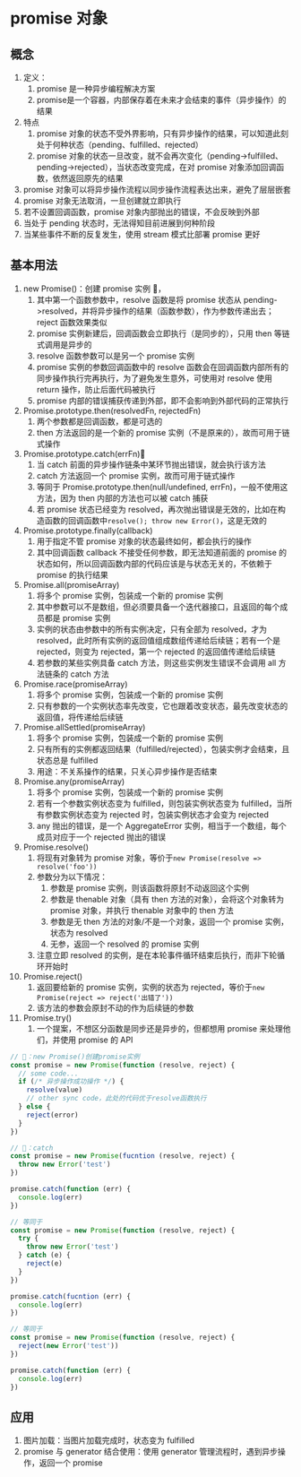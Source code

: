 # promise 对象

## 概念

1. 定义：
   1. promise 是一种异步编程解决方案
   2. promise是一个容器，内部保存着在未来才会结束的事件（异步操作）的结果
2. 特点
   1. promise 对象的状态不受外界影响，只有异步操作的结果，可以知道此刻处于何种状态（pending、fulfilled、rejected）
   2. promise 对象的状态一旦改变，就不会再次变化（pending->fulfilled、pending->rejected），当状态改变完成，在对 promise 对象添加回调函数，依然返回原先的结果
3. promise 对象可以将异步操作流程以同步操作流程表达出来，避免了层层嵌套
4. promise 对象无法取消，一旦创建就立即执行
5. 若不设置回调函数，promise 对象内部抛出的错误，不会反映到外部
6. 当处于 pending 状态时，无法得知目前进展到何种阶段
7. 当某些事件不断的反复发生，使用 stream 模式比部署 promise 更好

## 基本用法

1. new Promise()：创建 promise 实例 🌰，
   1. 其中第一个函数参数中，resolve 函数是将 promise 状态从 pending->resolved，并将异步操作的结果（函数参数），作为参数传递出去；reject 函数效果类似
   2. promise 实例新建后，回调函数会立即执行（是同步的），只用 then 等链式调用是异步的
   3. resolve 函数参数可以是另一个 promise 实例
   4. promise 实例的参数回调函数中的 resolve 函数会在回调函数内部所有的同步操作执行完再执行，为了避免发生意外，可使用对 resolve 使用 return 操作，防止后面代码被执行
   5. promise 内部的错误捕获传递到外部，即不会影响到外部代码的正常执行
2. Promise.prototype.then(resolvedFn, rejectedFn)
   1. 两个参数都是回调函数，都是可选的
   2. then 方法返回的是一个新的 promise 实例（不是原来的），故而可用于链式操作
3. Promise.prototype.catch(errFn)🍏
   1. 当 catch 前面的异步操作链条中某环节抛出错误，就会执行该方法
   2. catch 方法返回一个 promise 实例，故而可用于链式操作
   3. 等同于 Promise.prototype.then(null/undefined, errFn)，一般不使用这方法，因为 then 内部的方法也可以被 catch 捕获
   4. 若 promise 状态已经变为 resolved，再次抛出错误是无效的，比如在构造函数的回调函数中`resolve(); throw new Error()`，这是无效的
4. Promise.prototype.finally(callback)
   1. 用于指定不管 promise 对象的状态最终如何，都会执行的操作
   2. 其中回调函数 callback 不接受任何参数，即无法知道前面的 promise 的状态如何，所以回调函数内部的代码应该是与状态无关的，不依赖于 promise 的执行结果
5. Promise.all(promiseArray)
   1. 将多个 promise 实例，包装成一个新的 promise 实例
   2. 其中参数可以不是数组，但必须要具备一个迭代器接口，且返回的每个成员都是 promise 实例
   3. 实例的状态由参数中的所有实例决定，只有全部为 resolved，才为 resolved，此时所有实例的返回值组成数组传递给后续链；若有一个是 rejected，则变为 rejected，第一个 rejected 的返回值传递给后续链
   4. 若参数的某些实例具备 catch 方法，则这些实例发生错误不会调用 all 方法链条的 catch 方法
6. Promise.race(promiseArray)
   1. 将多个 promise 实例，包装成一个新的 promise 实例
   2. 只有参数的一个实例状态率先改变，它也跟着改变状态，最先改变状态的返回值，将传递给后续链
7. Promise.allSettled(promiseArray)
   1. 将多个 promise 实例，包装成一个新的 promise 实例
   2. 只有所有的实例都返回结果（fulfilled/rejected），包装实例才会结束，且状态总是 fulfilled
   3. 用途：不关系操作的结果，只关心异步操作是否结束
8. Promise.any(promiseArray)
   1. 将多个 promise 实例，包装成一个新的 promise 实例
   2. 若有一个参数实例状态变为 fulfilled，则包装实例状态变为 fulfilled，当所有参数实例状态变为 rejected 时，包装实例状态才会变为 rejected
   3. any 抛出的错误，是一个 AggregateError 实例，相当于一个数组，每个成员对应于一个 rejected 抛出的错误
9. Promise.resolve()
   1. 将现有对象转为 promise 对象，等价于`new Promise(resolve => resolve('foo'))`
   2. 参数分为以下情况：
      1. 参数是 promise 实例，则该函数将原封不动返回这个实例
      2. 参数是 thenable 对象（具有 then 方法的对象），会将这个对象转为 promise 对象，并执行 thenable 对象中的 then 方法
      3. 参数是无 then 方法的对象/不是一个对象，返回一个 promise 实例，状态为 resolved
      4. 无参，返回一个 resolved 的 promise 实例
   3. 注意立即 resolved 的实例，是在本轮事件循环结束后执行，而非下轮循环开始时
10. Promise.reject()
    1. 返回要给新的 promise 实例，实例的状态为 rejected，等价于`new Promise(reject => reject('出错了'))`
    2. 该方法的参数会原封不动的作为后续链的参数
11. Promise.try()
    1. 一个提案，不想区分函数是同步还是异步的，但都想用 promise 来处理他们，并使用 promise 的 API

```javascript
// 🌰：new Promise()创建promise实例
const promise = new Promise(function (resolve, reject) {
  // some code...
  if (/* 异步操作成功操作 */) {
    resolve(value)
    // other sync code，此处的代码优于resolve函数执行
  } else {
    reject(error)
  }
})

// 🍏：catch
const promise = new Promise(fucntion (resolve, reject) {
  throw new Error('test')
})

promise.catch(function (err) {
  console.log(err)
})

// 等同于
const promise = new Promise(function (resolve, reject) {
  try {
    throw new Error('test')
  } catch (e) {
    reject(e)
  }
})

promise.catch(fucntion (err) {
  console.log(err)
})

// 等同于
const promise = new Promise(function (resolve, reject) {
  reject(new Error('test'))
})

promise.catch(function (err) {
  console.log(err)
})
```

## 应用

1. 图片加载：当图片加载完成时，状态变为 fulfilled
2. promise 与 generator 结合使用：使用 generator 管理流程时，遇到异步操作，返回一个 promise
